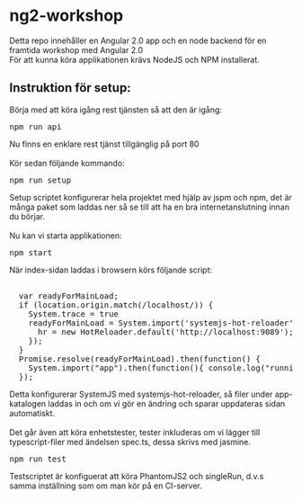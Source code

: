 # ng2-workshop
Detta repo innehåller en Angular 2.0 app och en node backend för en framtida workshop med Angular 2.0 <br>
För att kunna köra applikationen krävs NodeJS och NPM installerat.
## Instruktion för setup:
Börja med att köra igång rest tjänsten så att den är igång:
<pre>
npm run api
</pre>
Nu finns en enklare rest tjänst tillgänglig på port 80 <br><br>
Kör sedan följande kommando:
<pre>
npm run setup
</pre>
Setup scriptet konfigurerar hela projektet med hjälp av jspm och npm, det är många paket som laddas ner så se till att ha en bra
internetanslutning innan du börjar. <br><br>
Nu kan vi starta applikationen:
<pre>
npm start
</pre>
När index-sidan laddas i browsern körs följande script:
<pre>

  var readyForMainLoad;
  if (location.origin.match(/localhost/)) {
    System.trace = true
    readyForMainLoad = System.import('systemjs-hot-reloader').then(function(HotReloader) {
      hr = new HotReloader.default('http://localhost:9089');
    });
  }
  Promise.resolve(readyForMainLoad).then(function() {
    System.import("app").then(function(){ console.log("running") });
  });
</pre>
Detta konfigurerar SystemJS med systemjs-hot-reloader, så filer under app-katalogen laddas in och om vi gör en ändring och sparar uppdateras sidan automatiskt. <br><br>
Det går även att köra enhetstester, tester inkluderas om vi lägger till typescript-filer med ändelsen spec.ts, dessa skrivs med jasmine.
<pre>
npm run test
</pre>
Testscriptet är konfiguerat att köra PhantomJS2 och singleRun, d.v.s samma inställning som om man kör på en CI-server.
